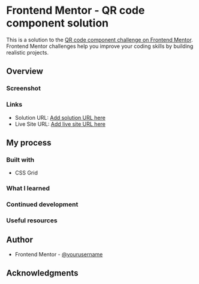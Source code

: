 # Frontend Mentor - QR code component solution

This is a solution to the [QR code component challenge on Frontend Mentor](https://www.frontendmentor.io/challenges/qr-code-component-iux_sIO_H). Frontend Mentor challenges help you improve your coding skills by building realistic projects. 

## Overview

### Screenshot



### Links

- Solution URL: [Add solution URL here](https://onfiire.github.io/)
- Live Site URL: [Add live site URL here](https://onfiire.github.io/)

## My process

### Built with

- CSS Grid

### What I learned



### Continued development


### Useful resources


## Author

- Frontend Mentor - [@yourusername](https://www.frontendmentor.io/profile/onfiire)

## Acknowledgments
